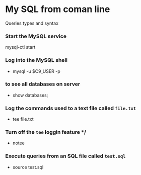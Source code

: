 # My SQL from coman line 
  
  Queries types and syntax 
### Start the MySQL service 
mysql-ctl start

### Log into the MySQL shell 
 - mysql -u $C9_USER -p

### to see all databases on server
 - show databases;

### Log the commands used to a text file called `file.txt` 
 - tee file.txt

### Turn off the `tee` loggin feature */ 
 - notee

### Execute queries from an SQL file called `test.sql`
 - source test.sql
